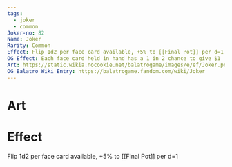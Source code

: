 ```yaml
---
tags:
  - joker
  - common
Joker-no: 82
Name: Joker
Rarity: Common
Effect: Flip 1d2 per face card available, +5% to [[Final Pot]] per d=1
OG Effect: Each face card held in hand has a 1 in 2 chance to give $1
Art: https://static.wikia.nocookie.net/balatrogame/images/e/ef/Joker.png/revision/latest?cb=20230925003651
OG Balatro Wiki Entry: https://balatrogame.fandom.com/wiki/Joker
---
```

# Art
# Effect
Flip 1d2 per face card available, +5% to [[Final Pot]] per d=1